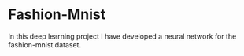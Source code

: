 # Fashion-Mnist
In this deep learning project I have developed a neural network for the fashion-mnist dataset.
